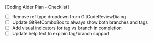 [Coding Aider Plan - Checklist]

- [ ] Remove ref type dropdown from GitCodeReviewDialog
- [ ] Update GitRefComboBox to always show both branches and tags
- [ ] Add visual indicators for tag vs branch in completion
- [ ] Update help text to explain tag/branch support
